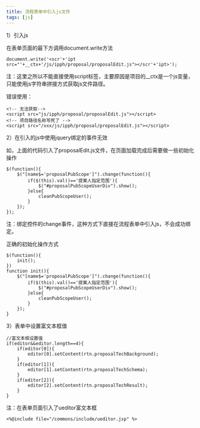 ```yaml
---
title: 流程表单中引入js文件
tags: [js]
---
```


1）引入js

在表单页面的最下方调用document.write方法

```
document.write('<scr'+'ipt src="'+__ctx+'/js/ipph/proposal/proposalEdit.js"></scr'+'ipt>');
```

注：这里之所以不能直接使用script标签，主要原因是项目的__ctx是一个js变量，只能使用js字符串拼接方式获取js文件路径。

错误使用：

```
<!-- 无法获取-->
<script src="js/ipph/proposal/proposalEdit.js"></script>
<!-- 项目路径名称写死了 -->
<script src="/xxx/js/ipph/proposal/proposalEdit.js"></script>
```

2）在引入的js中使用jquery绑定的事件无效

如，上面的代码引入了proposalEdit.js文件，在页面加载完成后需要做一些初始化操作

```
$(function(){
    $("[name$='proposalPubScope']").change(function(){
        if($(this).val()=='提案人指定范围'){
            $("#proposalPubScopeUserDiv").show();
        }else{
            cleanPubScopeUser();
        }
    });    
});
```

注：绑定控件的change事件，这种方式下直接在流程表单中引入js，不会成功绑定。

正确的初始化操作方式

```
$(function(){
    init();
})
function init(){
    $("[name$='proposalPubScope']").change(function(){
        if($(this).val()=='提案人指定范围'){
            $("#proposalPubScopeUserDiv").show();
        }else{
            cleanPubScopeUser();
        }
    }); 
}
```

3）表单中设置富文本框值

```
//富文本框设置值
if(editor&&editor.length==4){
    if(editor[0]){
        editor[0].setContent(rtn.proposalTechBackground);
    }
    if(editor[1]){
        editor[1].setContent(rtn.proposalTechSchema);
    }
    if(editor[2]){
        editor[2].setContent(rtn.proposalTechResult);
    }
}
```

注：在表单页面引入了ueditor富文本框

```
<%@include file="/commons/include/ueditor.jsp" %>
```